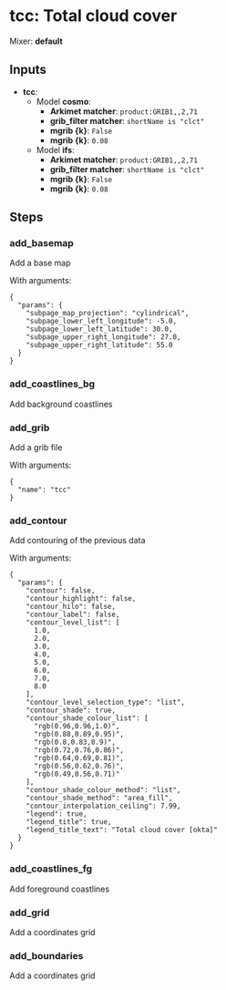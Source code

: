 # tcc: Total cloud cover

Mixer: **default**

## Inputs

* **tcc**:
    * Model **cosmo**:
        * **Arkimet matcher**: `product:GRIB1,,2,71`
        * **grib_filter matcher**: `shortName is "clct"`
        * **mgrib {k}**: `False`
        * **mgrib {k}**: `0.08`
    * Model **ifs**:
        * **Arkimet matcher**: `product:GRIB1,,2,71`
        * **grib_filter matcher**: `shortName is "clct"`
        * **mgrib {k}**: `False`
        * **mgrib {k}**: `0.08`

## Steps

### add_basemap

Add a base map

With arguments:
```
{
  "params": {
    "subpage_map_projection": "cylindrical",
    "subpage_lower_left_longitude": -5.0,
    "subpage_lower_left_latitude": 30.0,
    "subpage_upper_right_longitude": 27.0,
    "subpage_upper_right_latitude": 55.0
  }
}
```

### add_coastlines_bg

Add background coastlines


### add_grib

Add a grib file

With arguments:
```
{
  "name": "tcc"
}
```

### add_contour

Add contouring of the previous data

With arguments:
```
{
  "params": {
    "contour": false,
    "contour_highlight": false,
    "contour_hilo": false,
    "contour_label": false,
    "contour_level_list": [
      1.0,
      2.0,
      3.0,
      4.0,
      5.0,
      6.0,
      7.0,
      8.0
    ],
    "contour_level_selection_type": "list",
    "contour_shade": true,
    "contour_shade_colour_list": [
      "rgb(0.96,0.96,1.0)",
      "rgb(0.88,0.89,0.95)",
      "rgb(0.8,0.83,0.9)",
      "rgb(0.72,0.76,0.86)",
      "rgb(0.64,0.69,0.81)",
      "rgb(0.56,0.62,0.76)",
      "rgb(0.49,0.56,0.71)"
    ],
    "contour_shade_colour_method": "list",
    "contour_shade_method": "area_fill",
    "contour_interpolation_ceiling": 7.99,
    "legend": true,
    "legend_title": true,
    "legend_title_text": "Total cloud cover [okta]"
  }
}
```

### add_coastlines_fg

Add foreground coastlines


### add_grid

Add a coordinates grid


### add_boundaries

Add a coordinates grid


